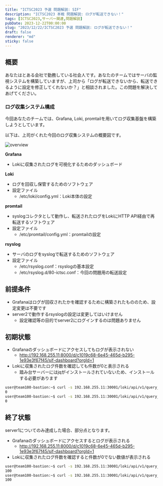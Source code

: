```yaml
---
title: "ICTSC2023 予選 問題解説: SIF"
description: "ICTSC2023 本戦 問題解説: ログが転送できない！"
tags: [ICTSC2023,サーバー関連,問題解説]
pubDate: 2023-12-22T00:00:00
slug: "2023/12/22/ICTSC2023 予選 問題解説: ログが転送できない！"
draft: false
renderer: "md"
sticky: false
---
```


## 概要

あなたはとある会社で勤務している社会人です。あなたのチームではサーバの監視システムを構築していますが、上司から「ログが転送できないから、転送できるように設定を修正してくれないか？」と相談されました。この問題を解決してあげてください。

### ログ収集システム構成

今回あなたのチームでは、Grafana, Loki, promtailを用いてログ収集基盤を構築しようとしています。

以下は、上司がくれた今回のログ収集システムの概要図です。

![overview](https://i.imgur.com/2CBU5aU.png)

**Grafana**

- Lokiに収集されたログを可視化するためのダッシュボード

**Loki**

- ログを回収し保管するためのソフトウェア
- 設定ファイル
  - /etc/loki/config.yml：Loki本体の設定

**promtail**

- syslogコレクタとして動作し、転送されたログをLokiにHTTP API経由で再転送するソフトウェア
- 設定ファイル
  - /etc/promtail/config.yml：promtailの設定

**rsyslog**

- サーバのログをsyslogで転送するためのソフトウェア
- 設定ファイル
  - /etc/rsyslog.conf：rsyslogの基本設定
  - /etc/rsyslog.d/80-ictsc.conf：今回の問題用の転送設定

## 前提条件

- Grafanaはログが回収されたかを確認するために構築されたもののため、設定変更は不要です
- server2で動作するrsyslogの設定は変更してはいけません
  - 設定確認等の目的でserver2にログインするのは問題ありません

## 初期状態

- Grafanaのダッシュボードにアクセスしてもログが表示されない
  - <http://192.168.255.11:8000/d/c1019c68-6e45-465d-b295-1e93e3f67f45/sif-dashboard?orgId=1>
- Lokiに収集されたログ件数を確認しても件数が0と表示される
  - 踏み台サーバーにはjqがインストールされていないため、インストールする必要があります

```bash
user@team100-bastion:~$ curl -s 192.168.255.11:30001/loki/api/v1/query_range --data-urlencode 'query={hostname=~"server01"}' | jq .data.stats.summary.totalEntriesReturned
0
user@team100-bastion:~$ curl -s 192.168.255.11:30001/loki/api/v1/query_range --data-urlencode 'query={hostname=~"server02"}' | jq .data.stats.summary.totalEntriesReturned
0
```

## 終了状態

server1についてのみ達成した場合、部分点となります。

- Grafanaのダッシュボードにアクセスするとログが表示される
  - <http://192.168.255.11:8000/d/c1019c68-6e45-465d-b295-1e93e3f67f45/sif-dashboard?orgId=1>
- Lokiに収集されたログ件数を確認すると件数が0でない数値が表示される

```bash
user@team100-bastion:~$ curl -s 192.168.255.11:30001/loki/api/v1/query_range --data-urlencode 'query={hostname=~"server01"}' | jq .data.stats.summary.totalEntriesReturned
100
user@team100-bastion:~$ curl -s 192.168.255.11:30001/loki/api/v1/query_range --data-urlencode 'query={hostname=~"server02"}' | jq .data.stats.summary.totalEntriesReturned
100
```
